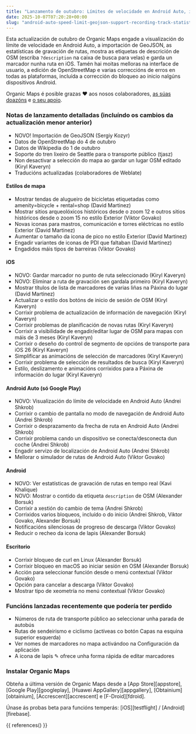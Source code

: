 ```yaml
---
title: "Lanzamento de outubro: Límites de velocidade en Android Auto, importación GeoJSON, estatísticas de gravación de rutas, visualización da etiqueta de descrición OSM, gardar marcadores na ruta seleccionada en iOS e máis"
date: 2025-10-07T07:20:28+00:00
slug: "android-auto-speed-limit-geojson-support-recording-track-statistics-osm-description-display"
---
```


Esta actualización de outubro de Organic Maps engade a visualización do límite de velocidade en Android Auto, a importación de GeoJSON, as estatísticas de gravación de rutas, mostra as etiquetas de descrición de OSM (escriba `?description` na caixa de busca para velas) e garda un marcador nunha ruta en iOS. Tamén hai moitas melloras na interface de usuario, a edición de OpenStreetMap e varias correccións de erros en todas as plataformas, incluída a corrección do bloqueo ao inicio nalgúns dispositivos Android.

Organic Maps é posible grazas ❤️ aos nosos colaboradores, [as súas doazóns](@/donate/index.gl.md) e [o seu apoio](@/contribute/index.gl.md).

### Notas de lanzamento detalladas (incluíndo os cambios da actualización menor anterior)

- NOVO! Importación de GeoJSON (Sergiy Kozyr)
- Datos de OpenStreetMap do 4 de outubro
- Datos de Wikipedia do 1 de outubro
- Soporte do tren lixeiro de Seattle para o transporte público (tjasz)
- Non desactivar a selección do mapa ao gardar un lugar OSM editado (Kiryl Kaveryn)
- Traducións actualizadas (colaboradores de Weblate)

#### Estilos de mapa

- Mostrar tendas de alugueiro de bicicletas etiquetadas como amenity=bicycle + rental=shop (David Martinez)
- Mostrar sitios arqueolóxicos históricos desde o zoom 12 e outros sitios históricos desde o zoom 15 no estilo Exterior (Viktor Govako)
- Novas iconas para mastros, comunicación e torres eléctricas no estilo Exterior (David Martinez)
- Aumentar o tamaño da icona de pico no estilo Exterior (David Martinez)
- Engadir variantes de iconas de PDI que faltaban (David Martinez)
- Engadidos máis tipos de barreiras (Viktor Govako)

#### iOS

- NOVO: Gardar marcador no punto de ruta seleccionado (Kiryl Kaveryn)
- NOVO: Eliminar a ruta de gravación sen gardala primeiro (Kiryl Kaveryn)
- Mostrar títulos de lista de marcadores de varias liñas na Páxina do lugar (David Martinez)
- Actualizar o estilo dos botóns de inicio de sesión de OSM (Kiryl Kaveryn)
- Corrixir problema de actualización de información de navegación (Kiryl Kaveryn)
- Corrixir problemas de planificación de novas rutas (Kiryl Kaveryn)
- Corrixir a visibilidade de engadir/editar lugar de OSM para mapas con máis de 3 meses (Kiryl Kaveryn)
- Corrixir o deseño do control de segmento de opcións de transporte para iOS 26 (Kiryl Kaveryn)
- Simplificar as animacións de selección de marcadores (Kiryl Kaveryn)
- Corrixir problema de selección de resultados de busca (Kiryl Kaveryn)
- Estilo, deslizamento e animacións corrixidos para a Páxina de información do lugar (Kiryl Kaveryn)

#### Android Auto (só Google Play)

- NOVO: Visualización do límite de velocidade en Android Auto (Andrei Shkrob)
- Corrixir o cambio de pantalla no modo de navegación de Android Auto (Andrei Shkrob)
- Corrixir o desprazamento da frecha de ruta en Android Auto (Andrei Shkrob)
- Corrixir problema cando un dispositivo se conecta/desconecta dun coche (Andrei Shkrob)
- Engadir servizo de localización de Android Auto (Andrei Shkrob)
- Mellorar o simulador de rutas de Android Auto (Viktor Govako)

#### Android

- NOVO: Ver estatísticas de gravación de rutas en tempo real (Kavi Khalique)
- NOVO: Mostrar o contido da etiqueta `description` de OSM (Alexander Borsuk)
- Corrixir a xestión do cambio de tema (Andrei Shkrob)
- Corrixidos varios bloqueos, incluído o do inicio (Andrei Shkrob, Viktor Govako, Alexander Borsuk)
- Notificacións silenciosas de progreso de descarga (Viktor Govako)
- Reducir o recheo da icona de lapis (Alexander Borsuk)

#### Escritorio

- Corrixir bloqueo de curl en Linux (Alexander Borsuk)
- Corrixir bloqueo en macOS ao iniciar sesión en OSM (Alexander Borsuk)
- Acción para seleccionar función desde o menú contextual (Viktor Govako)
- Opción para cancelar a descarga (Viktor Govako)
- Mostrar tipo de xeometría no menú contextual (Viktor Govako)

### Funcións lanzadas recentemente que podería ter perdido

- Números de ruta de transporte público ao seleccionar unha parada de autobús
- Rutas de sendeirismo e ciclismo (actíveas co botón Capas na esquina superior esquerda)
- Ver nomes de marcadores no mapa activándoo na Configuración da aplicación
- A icona de lapis ✎ ofrece unha forma rápida de editar marcadores

### Instalar Organic Maps

Obteña a última versión de Organic Maps desde a [App Store][appstore], [Google Play][googleplay], [Huawei AppGallery][appgallery], [Obtainium][obtainium], [Accrescent][accrescent] e [F-Droid][fdroid].

Únase ás probas beta para funcións temperás: [iOS][testflight] / [Android][firebase].

{{ references() }}

